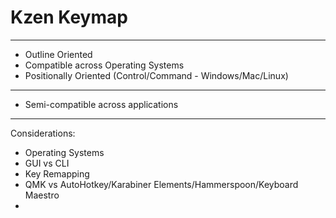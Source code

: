 # Kzen Keymap

--- 
* Outline Oriented
* Compatible across Operating Systems
* Positionally Oriented (Control/Command - Windows/Mac/Linux)

---
* Semi-compatible across applications


---
Considerations:
- Operating Systems
- GUI vs CLI
- Key Remapping
- QMK vs AutoHotkey/Karabiner Elements/Hammerspoon/Keyboard Maestro
- 
